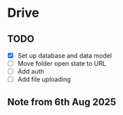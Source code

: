 # Drive

## TODO
- [x] Set up database and data model
- [ ] Move folder open state to URL
- [ ] Add auth
- [ ] Add file uploading

## Note from 6th Aug 2025
